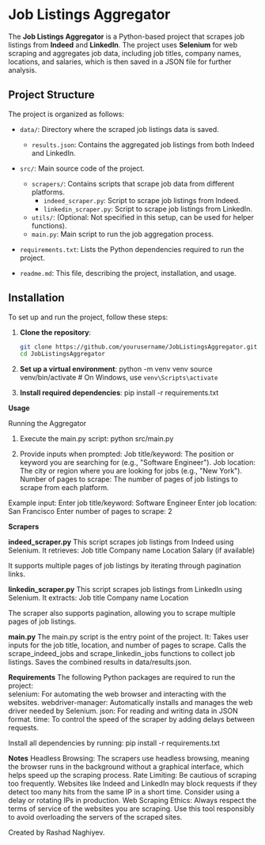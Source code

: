 # Job Listings Aggregator

The **Job Listings Aggregator** is a Python-based project that scrapes job listings from **Indeed** and **LinkedIn**. The project uses **Selenium** for web scraping and aggregates job data, including job titles, company names, locations, and salaries, which is then saved in a JSON file for further analysis.

## Project Structure

The project is organized as follows:

- `data/`: Directory where the scraped job listings data is saved.
  - `results.json`: Contains the aggregated job listings from both Indeed and LinkedIn.
  
- `src/`: Main source code of the project.
  - `scrapers/`: Contains scripts that scrape job data from different platforms.
    - `indeed_scraper.py`: Script to scrape job listings from Indeed.
    - `linkedin_scraper.py`: Script to scrape job listings from LinkedIn.
  - `utils/`: (Optional: Not specified in this setup, can be used for helper functions).
  - `main.py`: Main script to run the job aggregation process.
  
- `requirements.txt`: Lists the Python dependencies required to run the project.
- `readme.md`: This file, describing the project, installation, and usage.

## Installation

To set up and run the project, follow these steps:

1. **Clone the repository**:
   ```bash
   git clone https://github.com/yourusername/JobListingsAggregator.git
   cd JobListingsAggregator

2. **Set up a virtual environment**:
   python -m venv venv
   source venv/bin/activate  # On Windows, use `venv\Scripts\activate`

3. **Install required dependencies**:
   pip install -r requirements.txt

**Usage**

Running the Aggregator

1. Execute the main.py script:
   python src/main.py

2. Provide inputs when prompted:
  Job title/keyword: The position or keyword you are searching for (e.g., "Software Engineer").
  Job location: The city or region where you are looking for jobs (e.g., "New York").
  Number of pages to scrape: The number of pages of job listings to scrape from each platform.

Example input:
  Enter job title/keyword: Software Engineer
  Enter job location: San Francisco
  Enter number of pages to scrape: 2


**Scrapers**

**indeed_scraper.py**
This script scrapes job listings from Indeed using Selenium. It retrieves:
    Job title
    Company name
    Location
    Salary (if available)

It supports multiple pages of job listings by iterating through pagination links.


**linkedin_scraper.py**
This script scrapes job listings from LinkedIn using Selenium. It extracts:
    Job title
    Company name
    Location
    
The scraper also supports pagination, allowing you to scrape multiple pages of job listings.

**main.py**
The main.py script is the entry point of the project. It:
    Takes user inputs for the job title, location, and number of pages to scrape.
    Calls the scrape_indeed_jobs and scrape_linkedin_jobs functions to collect job listings.
    Saves the combined results in data/results.json.

**Requirements**
The following Python packages are required to run the project:  
    selenium: For automating the web browser and interacting with the websites.
    webdriver-manager: Automatically installs and manages the web driver needed by Selenium.
    json: For reading and writing data in JSON format.
    time: To control the speed of the scraper by adding delays between requests.

Install all dependencies by running:
    pip install -r requirements.txt


**Notes**
    Headless Browsing: The scrapers use headless browsing, meaning the browser runs in the background without a graphical interface, which helps speed up the scraping process.
    Rate Limiting: Be cautious of scraping too frequently. Websites like Indeed and LinkedIn may block requests if they detect too many hits from the same IP in a short time. Consider using a delay or rotating IPs in production.
    Web Scraping Ethics: Always respect the terms of service of the websites you are scraping. Use this tool responsibly to avoid overloading the servers of the scraped sites.


Created by Rashad Naghiyev.
